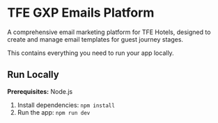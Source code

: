 # TFE GXP Emails Platform

A comprehensive email marketing platform for TFE Hotels, designed to create and manage email templates for guest journey stages.

This contains everything you need to run your app locally.

## Run Locally

**Prerequisites:**  Node.js


1. Install dependencies:
   `npm install`
2. Run the app:
   `npm run dev`
